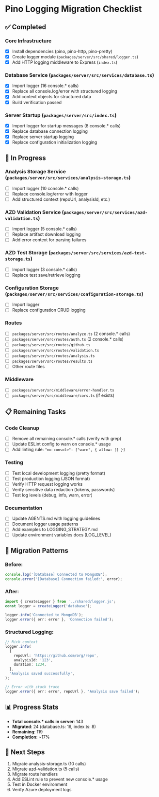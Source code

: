 # Pino Logging Migration Checklist

## ✅ Completed

### Core Infrastructure

- [x] Install dependencies (pino, pino-http, pino-pretty)
- [x] Create logger module (`packages/server/src/shared/logger.ts`)
- [x] Add HTTP logging middleware to Express (`index.ts`)

### Database Service (`packages/server/src/services/database.ts`)

- [x] Import logger (16 console.\* calls)
- [x] Replace all console.log/error with structured logging
- [x] Add context objects for structured data
- [x] Build verification passed

### Server Startup (`packages/server/src/index.ts`)

- [x] Import logger for startup messages (8 console.\* calls)
- [x] Replace database connection logging
- [x] Replace server startup logging
- [x] Replace configuration initialization logging

## 🔄 In Progress

### Analysis Storage Service (`packages/server/src/services/analysis-storage.ts`)

- [ ] Import logger (10 console.\* calls)
- [ ] Replace console.log/error with logger
- [ ] Add structured context (repoUrl, analysisId, etc.)

### AZD Validation Service (`packages/server/src/services/azd-validation.ts`)

- [ ] Import logger (5 console.\* calls)
- [ ] Replace artifact download logging
- [ ] Add error context for parsing failures

### AZD Test Storage (`packages/server/src/services/azd-test-storage.ts`)

- [ ] Import logger (3 console.\* calls)
- [ ] Replace test save/retrieve logging

### Configuration Storage (`packages/server/src/services/configuration-storage.ts`)

- [ ] Import logger
- [ ] Replace configuration CRUD logging

### Routes

- [ ] `packages/server/src/routes/analyze.ts` (2 console.\* calls)
- [ ] `packages/server/src/routes/auth.ts` (2 console.\* calls)
- [ ] `packages/server/src/routes/github.ts`
- [ ] `packages/server/src/routes/validation.ts`
- [ ] `packages/server/src/routes/analysis.ts`
- [ ] `packages/server/src/routes/results.ts`
- [ ] Other route files

### Middleware

- [ ] `packages/server/src/middleware/error-handler.ts`
- [ ] `packages/server/src/middleware/cors.ts` (if exists)

## 📋 Remaining Tasks

### Code Cleanup

- [ ] Remove all remaining console.\* calls (verify with grep)
- [ ] Update ESLint config to warn on console.\* usage
- [ ] Add linting rule: `"no-console": ["warn", { allow: [] }]`

### Testing

- [ ] Test local development logging (pretty format)
- [ ] Test production logging (JSON format)
- [ ] Verify HTTP request logging works
- [ ] Verify sensitive data redaction (tokens, passwords)
- [ ] Test log levels (debug, info, warn, error)

### Documentation

- [ ] Update AGENTS.md with logging guidelines
- [ ] Document logger usage patterns
- [ ] Add examples to LOGGING_STRATEGY.md
- [ ] Update environment variables docs (LOG_LEVEL)

## 🎯 Migration Patterns

### Before:

```typescript
console.log('[Database] Connected to MongoDB');
console.error('[Database] Connection failed:', error);
```

### After:

```typescript
import { createLogger } from '../shared/logger.js';
const logger = createLogger('database');

logger.info('Connected to MongoDB');
logger.error({ err: error }, 'Connection failed');
```

### Structured Logging:

```typescript
// Rich context
logger.info(
  {
    repoUrl: 'https://github.com/org/repo',
    analysisId: '123',
    duration: 1234,
  },
  'Analysis saved successfully',
);

// Error with stack trace
logger.error({ err: error, repoUrl }, 'Analysis save failed');
```

## 📊 Progress Stats

- **Total console.\* calls in server**: 143
- **Migrated**: 24 (database.ts: 16, index.ts: 8)
- **Remaining**: 119
- **Completion**: ~17%

## 🚀 Next Steps

1. Migrate analysis-storage.ts (10 calls)
2. Migrate azd-validation.ts (5 calls)
3. Migrate route handlers
4. Add ESLint rule to prevent new console.\* usage
5. Test in Docker environment
6. Verify Azure deployment logs
